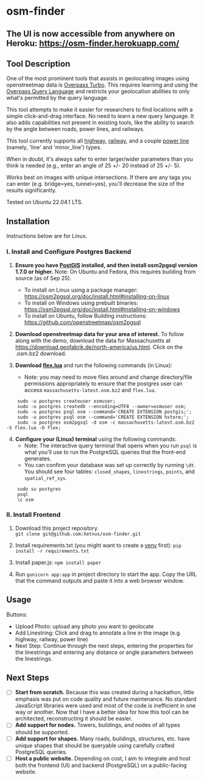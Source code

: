 # osm-finder

## The UI is now accessible from anywhere on Heroku: https://osm-finder.herokuapp.com/

## Tool Description
One of the most prominent tools that assists in geolocating images using openstreetmap data is [Overpass Turbo](https://overpass-turbo.eu/). This requires learning and using the [Overpass Query Language](https://wiki.openstreetmap.org/wiki/Overpass_API/Overpass_QL) and restricts your geolocation abilities to only what's permitted by the query language.  

This tool attempts to make it easier for researchers to find locations with a simple click-and-drag interface. No need to learn a new query language. It also adds capabilities not present in existing tools, like the ability to search by the angle between roads, power lines, and railways.

This tool currently supports all [highway](https://wiki.openstreetmap.org/wiki/Key:highway), [railway](https://wiki.openstreetmap.org/wiki/Key:railway), and a couple [power line](https://wiki.openstreetmap.org/wiki/Key:power) (namely, 'line' and 'minor_line') types.

When in doubt, it's always safer to enter larger/wider parameters than you think is needed (e.g., enter an angle of 25 +/- 20 instead of 25 +/- 5).

Works best on images with unique intersections. If there are any tags you can enter (e.g. bridge=yes, tunnel=yes), you'll decrease the size of the results significantly.

Tested on Ubuntu 22.04.1 LTS. 

## Installation
Instructions below are for Linux.

### I. Install and Configure Postgres Backend 
1. **Ensure you have [PostGIS](https://postgis.net/) installed, and then install osm2pgsql version 1.7.0 or higher.** Note: On Ubuntu and Fedora, this requires building from source (as of Sep 25).  
    - To install on Linux using a package manager: https://osm2pgsql.org/doc/install.html#installing-on-linux  
    - To install on Windows using prebuilt binaries: https://osm2pgsql.org/doc/install.html#installing-on-windows  
    - To install on Ubuntu, follow Building instructions: https://github.com/openstreetmap/osm2pgsql  

2. **Download openstreetmap data for your area of interest.** To follow along with the demo, download the data for Massachusetts at https://download.geofabrik.de/north-america/us.html. Click on the .osm.bz2 download.

3. **Download [flex.lua](https://github.com/Xetnus/osm-finder/blob/main/flex.lua)** and run the following commands (in Linux):
    - Note: you may need to move files around and change directory/file permissions appropriately to ensure that the postgres user can access `massachusetts-latest.osm.bz2` and `flex.lua`.

```
    sudo -u postgres createuser osmuser; 
    sudo -u postgres createdb --encoding=UTF8 --owner=osmuser osm; 
    sudo -u postgres psql osm --command='CREATE EXTENSION postgis;'; 
    sudo -u postgres psql osm --command='CREATE EXTENSION hstore;'; 
    sudo -u postgres osm2pgsql -d osm -c massachusetts-latest.osm.bz2 -S flex.lua -O flex; 
```

4. **Configure your (Linux) terminal** using the following commands:
    - Note: The interactive query terminal that opens when you run `psql` is what you'll use to run the PostgreSQL queries that the front-end generates.
    - You can confirm your database was set up correctly by running `\dt`. You should see four tables: `closed_shapes`, `linestrings`, `points`, and `spatial_ref_sys`.
```
    sudo su postgres
    psql
    \c osm
```

### II. Install Frontend
1. Download this project repository.  
        `git clone git@github.com:Xetnus/osm-finder.git`

2. Install requirements.txt (you might want to create a [venv](https://docs.python.org/3/library/venv.html) first): `pip install -r requirements.txt`

3. Install paper.js: `npm install paper`

4. Run `gunicorn app:app` in project directory to start the app. Copy the URL that the command outputs and paste it into a web browser window.

## Usage
Buttons:
- Upload Photo: upload any photo you want to geolocate  
- Add Linestring: Click and drag to annotate a line in the image (e.g. highway, railway, power line)  
- Next Step: Continue through the next steps, entering the properties for the linestrings and entering any distance or angle parameters between the linestrings.  

## Next Steps
- [ ] **Start from scratch.** Because this was created during a hackathon, little emphasis was put on code quality and future maintenance. No standard JavaScript libraries were used and most of the code is inefficient in one way or another. Now that I have a better idea for how this tool can be architected, reconstructing it should be easier.
- [ ] **Add support for nodes.** Towers, buildings, and nodes of all types should be supported.
- [ ] **Add support for shapes.** Many roads, buildings, structures, etc. have unique shapes that should be queryable using carefully crafted PostgreSQL queries.
- [ ] **Host a public website.** Depending on cost, I aim to integrate and host both the frontend (UI) and backend (PostgreSQL) on a public-facing website.
